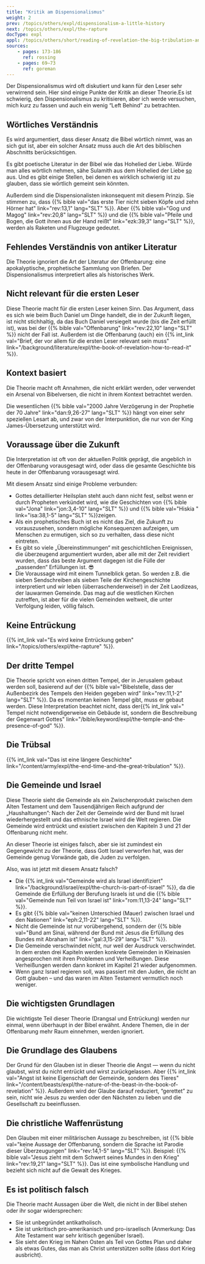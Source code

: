```yaml
---
title: "Kritik am Dispensionalismus"
weight: 2
prev: /topics/others/expl/dispensionalism-a-little-history
next: /topics/others/expl/the-rapture
docType: expl
appl: /topics/others/short/reading-of-revelation-the-big-tribulation-and-the-rapture
sources: 
    - pages: 173-186
      ref: rossing
    - pages: 69–73
      ref: goreman
---
```


Der Dispensionalismus wird oft diskutiert und kann für den Leser sehr verwirrend sein. Hier sind einige Punkte der Kritik an dieser Theorie.Es ist schwierig, den Dispensionalismus zu kritisieren, aber ich werde versuchen, mich kurz zu fassen und auch ein wenig “Left Behind” zu betrachten.

## Wörtliches Verständnis

<a name="7102"></a>
Es wird argumentiert, dass dieser Ansatz die Bibel wörtlich nimmt, was an sich gut ist, aber ein solcher Ansatz muss auch die Art des biblischen Abschnitts berücksichtigen.

Es gibt poetische Literatur in der Bibel wie das Hohelied der Liebe. Würde man alles wörtlich nehmen, sähe Sulamith aus dem Hohelied der Liebe [so](https://www.pinterest.com/pin/414894184412811101/) aus. Und es gibt einige Stellen, bei denen es wirklich schwierig ist zu glauben, dass sie wörtlich gemeint sein könnten.

Außerdem sind die Dispensionalisten inkonsequent mit diesem Prinzip. Sie stimmen zu, dass {{% bible val="das erste Tier nicht sieben Köpfe und zehn Hörner hat" link="rev:13,1" lang="SLT" %}}. Aber {{% bible val="Gog und Magog" link="rev:20,8" lang="SLT" %}} und die {{% bible val="Pfeile und Bogen, die Gott ihnen aus der Hand reißt" link="ezk:39,3" lang="SLT" %}}, werden als Raketen und Flugzeuge gedeutet.

## Fehlendes Verständnis von antiker Literatur

<a name="0bf6"></a>
Die Theorie ignoriert die Art der Literatur der Offenbarung: eine apokalyptische, prophetische Sammlung von Briefen. Der Dispensionalismus interpretiert alles als historisches Werk.

## Nicht relevant für die ersten Leser

<a name="1325"></a>
Diese Theorie macht für die ersten Leser keinen Sinn. Das Argument, dass es sich wie beim Buch Daniel um Dinge handelt, die in der Zukunft liegen, ist nicht stichhaltig, da das Buch Daniel versiegelt wurde (bis die Zeit erfüllt ist), was bei der {{% bible val="Offenbarung" link="rev:22,10" lang="SLT" %}} nicht der Fall ist. Außerdem ist die Offenbarung (auch) ein {{% int_link val="Brief, der vor allem für die ersten Leser relevant sein muss" link="/background/literature/expl/the-book-of-revelation-how-to-read-it" %}}.

## Kontext basiert

<a name="423b"></a>
Die Theorie macht oft Annahmen, die nicht erklärt werden, oder verwendet ein Arsenal von Bibelversen, die nicht in ihrem Kontext betrachtet werden.

Die wesentlichen {{% bible val="2000 Jahre Verzögerung in der Prophetie der 70 Jahre" link="dan:9,26-27" lang="SLT" %}} hängt von einer sehr speziellen Lesart ab, und zwar von der Interpunktion, die nur von der King James-Übersetzung unterstützt wird.

## Voraussage über die Zukunft

<a name="9e2a"></a>
Die Interpretation ist oft von der aktuellen Politik geprägt, die angeblich in der Offenbarung vorausgesagt wird, oder dass die gesamte Geschichte bis heute in der Offenbarung vorausgesagt wird.

Mit diesem Ansatz sind einige Probleme verbunden:

- Gottes detaillierter Heilsplan steht auch dann nicht fest, selbst wenn er durch Propheten verkündet wird, wie die Geschichten von {{% bible val="Jona" link="jon:3,4-10" lang="SLT" %}} und {{% bible val="Hiskia " link="isa:38,1-5" lang="SLT" %}}zeigen.
- Als ein prophetisches Buch ist es nicht das Ziel, die Zukunft zu vorauszusehen, sondern mögliche Konsequenzen aufzeigen, um Menschen zu ermutigen, sich so zu verhalten, dass diese nicht eintreten.
- Es gibt so viele „Übereinstimmungen“ mit geschichtlichen Ereignissen, die überzeugend argumentiert wurden, aber alle mit der Zeit revidiert wurden, dass das beste Argument dagegen ist die Fülle der „passenden“ Erfüllungen ist. 😎
- Die Voraussage wird mit einem Tunnelblick getan. So werden z.B. die sieben Sendschreiben als sieben Teile der Kirchengeschichte interpretiert und wir leben (überraschenderweise!) in der Zeit Laodizeas, der lauwarmen Gemeinde. Das mag auf die westlichen Kirchen zutreffen, ist aber für die vielen Gemeinden weltweit, die unter Verfolgung leiden, völlig falsch.

## Keine Entrückung

<a name="7246"></a>
{{% int_link val="Es wird keine Entrückung geben" link="/topics/others/expl/the-rapture" %}}.

## Der dritte Tempel

<a name="6193"></a>
Die Theorie spricht von einen dritten Tempel, der in Jerusalem gebaut werden soll, basierend auf der {{% bible val="Bibelstelle, dass der Außenbezirk des Tempels den Heiden gegeben wird" link="rev:11,1-2" lang="SLT" %}}. Da es momentan keinen Tempel gibt, muss er gebaut werden. Diese Interpretation beachtet nicht, dass der{{% int_link val=" Tempel nicht notwendigerweise ein Gebäude ist, sondern die Beschreibung der Gegenwart Gottes" link="/bible/keyword/expl/the-temple-and-the-presence-of-god" %}}.

## Die Trübsal

<a name="055e"></a>
{{% int_link val="Das ist eine längere Geschichte" link="/content/army/expl/the-end-time-and-the-great-tribulation" %}}.

## Die Gemeinde und Israel

<a name="049e"></a>
Diese Theorie sieht die Gemeinde als ein Zwischenprodukt zwischen dem Alten Testament und dem Tausendjährigen Reich aufgrund der „Haushaltungen”: Nach der Zeit der Gemeinde wird der Bund mit Israel wiederhergestellt und das ethnische Israel wird die Welt regieren. Die Gemeinde wird entrückt und existiert zwischen den Kapiteln 3 und 21 der Offenbarung nicht mehr.

An dieser Theorie ist einiges falsch, aber sie ist zumindest ein Gegengewicht zu der Theorie, dass Gott Israel verworfen hat, was der Gemeinde genug Vorwände gab, die Juden zu verfolgen.

Also, was ist jetzt mit diesem Ansatz falsch?

- Die {{% int_link val="Gemeinde wird als Israel identifiziert" link="/background/israel/expl/the-church-is-part-of-israel" %}}, da die Gemeinde die Erfüllung der Berufung Israels ist und die {{% bible val="Gemeinde nun Teil von Israel ist" link="rom:11,13-24" lang="SLT" %}}.
- Es gibt {{% bible val="keinen Unterschied (Mauer) zwischen Israel und den Nationen" link="eph:2,11-22" lang="SLT" %}}.
- Nicht die Gemeinde ist nur vorübergehend, sondern der {{% bible val="Bund am Sinai, während der Bund mit Jesus die Erfüllung des Bundes mit Abraham ist" link="gal:3,15-29" lang="SLT" %}}.
- Die Gemeinde verschwindet nicht, nur weil der Ausdruck verschwindet. In dem ersten drei Kapiteln werden konkrete Gemeinden in Kleinasien angesprochen mit ihren Problemen und Verheißungen. Diese Verheißungen werden dann konkret im Kapitel 21 wieder aufgenommen.
- Wenn ganz Israel regieren soll, was passiert mit den Juden, die nicht an Gott glauben – und das waren im Alten Testament vermutlich noch weniger.

## Die wichtigsten Grundlagen

<a name="7e97"></a>
Die wichtigste Teil dieser Theorie (Drangsal und Entrückung) werden nur einmal, wenn überhaupt in der Bibel erwähnt. Andere Themen, die in der Offenbarung mehr Raum einnehmen, werden ignoriert.

## Die Grundlage des Glaubens

<a name="ab07"></a>
Der Grund für den Glauben ist in dieser Theorie die Angst — wenn du nicht glaubst, wirst du nicht entrückt und wirst zurückgelassen. Aber {{% int_link val="Angst ist keine Eigenschaft der Gemeinde, sondern des Tieres" link="/content/beasts/expl/the-nature-of-the-beast-in-the-book-of-revelation" %}}. Außerdem wird der Glaube darauf reduziert, “gerettet” zu sein, nicht wie Jesus zu werden oder den Nächsten zu lieben und die Gesellschaft zu beeinflussen.

## Die christliche Waffenrüstung

<a name="7b85"></a>
Den Glauben mit einer militärischen Aussage zu beschreiben, ist {{% bible val="keine Aussage der Offenbarung, sondern die Sprache ist Parodie dieser Überzeugungen" link="rev:14,1-5" lang="SLT" %}}. Beispiel: {{% bible val="Jesus zieht mit dem Schwert seines Mundes in den Krieg" link="rev:19,21" lang="SLT" %}}. Das ist eine symbolische Handlung und bezieht sich nicht auf die Gewalt des Krieges.

## Es ist politisch falsch

<a name="7ee1"></a>
Die Theorie macht Aussagen über die Welt, die nicht in der Bibel stehen oder ihr sogar widersprechen:

- Sie ist unbegründet antikatholisch.
- Sie ist unkritisch pro-amerikanisch und pro-israelisch (Anmerkung: Das Alte Testament war sehr kritisch gegenüber Israel).
- Sie sieht den Krieg im Nahen Osten als Teil von Gottes Plan und daher als etwas Gutes, das man als Christ unterstützen sollte (dass dort Krieg ausbricht).
